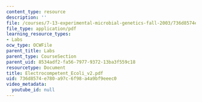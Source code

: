 ```yaml
---
content_type: resource
description: ''
file: /courses/7-13-experimental-microbial-genetics-fall-2003/736d8574e780a97c6f98a4a9bf9eeec0_Electrocompetent_Ecoli_v2.pdf
file_type: application/pdf
learning_resource_types:
- Labs
ocw_type: OCWFile
parent_title: Labs
parent_type: CourseSection
parent_uid: 8534adf2-fa56-7977-9372-13ba3f559c18
resourcetype: Document
title: Electrocompetent_Ecoli_v2.pdf
uid: 736d8574-e780-a97c-6f98-a4a9bf9eeec0
video_metadata:
  youtube_id: null
---
```

